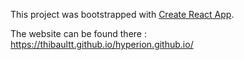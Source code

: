 This project was bootstrapped with [Create React App](https://github.com/facebookincubator/create-react-app).

The website can be found there : https://thibaultt.github.io/hyperion.github.io/

